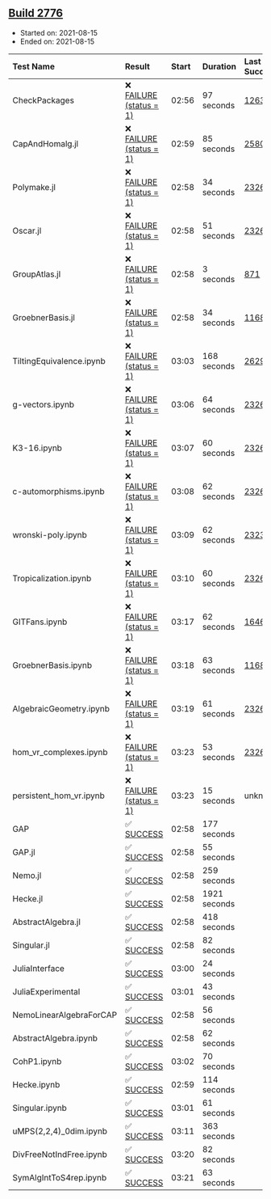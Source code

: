 ## [Build 2776](https://oscarci.mathematik.uni-kl.de/job/oscar-stable/2776/)

* Started on: 2021-08-15
* Ended on: 2021-08-15

| Test Name    | Result | Start | Duration | Last Success | First Failure |
|:-------------|:-------|:------|:---------|:-------------|:--------------|
| CheckPackages | ❌ [FAILURE (status = 1)](https://oscarci.mathematik.uni-kl.de/job/oscar-stable/2776/artifact/logs/build-2776/CheckPackages.log) | 02:56 | 97 seconds | [1263](https://oscarci.mathematik.uni-kl.de/job/oscar-stable/1263/) | [1264](https://oscarci.mathematik.uni-kl.de/job/oscar-stable/1264/) |
| CapAndHomalg.jl | ❌ [FAILURE (status = 1)](https://oscarci.mathematik.uni-kl.de/job/oscar-stable/2776/artifact/logs/build-2776/CapAndHomalg.jl.log) | 02:59 | 85 seconds | [2580](https://oscarci.mathematik.uni-kl.de/job/oscar-stable/2580/) | [2581](https://oscarci.mathematik.uni-kl.de/job/oscar-stable/2581/) |
| Polymake.jl | ❌ [FAILURE (status = 1)](https://oscarci.mathematik.uni-kl.de/job/oscar-stable/2776/artifact/logs/build-2776/Polymake.jl.log) | 02:58 | 34 seconds | [2326](https://oscarci.mathematik.uni-kl.de/job/oscar-stable/2326/) | [2327](https://oscarci.mathematik.uni-kl.de/job/oscar-stable/2327/) |
| Oscar.jl | ❌ [FAILURE (status = 1)](https://oscarci.mathematik.uni-kl.de/job/oscar-stable/2776/artifact/logs/build-2776/Oscar.jl.log) | 02:58 | 51 seconds | [2326](https://oscarci.mathematik.uni-kl.de/job/oscar-stable/2326/) | [2327](https://oscarci.mathematik.uni-kl.de/job/oscar-stable/2327/) |
| GroupAtlas.jl | ❌ [FAILURE (status = 1)](https://oscarci.mathematik.uni-kl.de/job/oscar-stable/2776/artifact/logs/build-2776/GroupAtlas.jl.log) | 02:58 | 3 seconds | [871](https://oscarci.mathematik.uni-kl.de/job/oscar-stable/871/) | [872](https://oscarci.mathematik.uni-kl.de/job/oscar-stable/872/) |
| GroebnerBasis.jl | ❌ [FAILURE (status = 1)](https://oscarci.mathematik.uni-kl.de/job/oscar-stable/2776/artifact/logs/build-2776/GroebnerBasis.jl.log) | 02:58 | 34 seconds | [1168](https://oscarci.mathematik.uni-kl.de/job/oscar-stable/1168/) | [1169](https://oscarci.mathematik.uni-kl.de/job/oscar-stable/1169/) |
| TiltingEquivalence.ipynb | ❌ [FAILURE (status = 1)](https://oscarci.mathematik.uni-kl.de/job/oscar-stable/2776/artifact/logs/build-2776/TiltingEquivalence.ipynb.log) | 03:03 | 168 seconds | [2629](https://oscarci.mathematik.uni-kl.de/job/oscar-stable/2629/) | [2630](https://oscarci.mathematik.uni-kl.de/job/oscar-stable/2630/) |
| g-vectors.ipynb | ❌ [FAILURE (status = 1)](https://oscarci.mathematik.uni-kl.de/job/oscar-stable/2776/artifact/logs/build-2776/g-vectors.ipynb.log) | 03:06 | 64 seconds | [2326](https://oscarci.mathematik.uni-kl.de/job/oscar-stable/2326/) | [2327](https://oscarci.mathematik.uni-kl.de/job/oscar-stable/2327/) |
| K3-16.ipynb | ❌ [FAILURE (status = 1)](https://oscarci.mathematik.uni-kl.de/job/oscar-stable/2776/artifact/logs/build-2776/K3-16.ipynb.log) | 03:07 | 60 seconds | [2326](https://oscarci.mathematik.uni-kl.de/job/oscar-stable/2326/) | [2327](https://oscarci.mathematik.uni-kl.de/job/oscar-stable/2327/) |
| c-automorphisms.ipynb | ❌ [FAILURE (status = 1)](https://oscarci.mathematik.uni-kl.de/job/oscar-stable/2776/artifact/logs/build-2776/c-automorphisms.ipynb.log) | 03:08 | 62 seconds | [2326](https://oscarci.mathematik.uni-kl.de/job/oscar-stable/2326/) | [2327](https://oscarci.mathematik.uni-kl.de/job/oscar-stable/2327/) |
| wronski-poly.ipynb | ❌ [FAILURE (status = 1)](https://oscarci.mathematik.uni-kl.de/job/oscar-stable/2776/artifact/logs/build-2776/wronski-poly.ipynb.log) | 03:09 | 62 seconds | [2323](https://oscarci.mathematik.uni-kl.de/job/oscar-stable/2323/) | [2324](https://oscarci.mathematik.uni-kl.de/job/oscar-stable/2324/) |
| Tropicalization.ipynb | ❌ [FAILURE (status = 1)](https://oscarci.mathematik.uni-kl.de/job/oscar-stable/2776/artifact/logs/build-2776/Tropicalization.ipynb.log) | 03:10 | 60 seconds | [2326](https://oscarci.mathematik.uni-kl.de/job/oscar-stable/2326/) | [2327](https://oscarci.mathematik.uni-kl.de/job/oscar-stable/2327/) |
| GITFans.ipynb | ❌ [FAILURE (status = 1)](https://oscarci.mathematik.uni-kl.de/job/oscar-stable/2776/artifact/logs/build-2776/GITFans.ipynb.log) | 03:17 | 62 seconds | [1646](https://oscarci.mathematik.uni-kl.de/job/oscar-stable/1646/) | [1647](https://oscarci.mathematik.uni-kl.de/job/oscar-stable/1647/) |
| GroebnerBasis.ipynb | ❌ [FAILURE (status = 1)](https://oscarci.mathematik.uni-kl.de/job/oscar-stable/2776/artifact/logs/build-2776/GroebnerBasis.ipynb.log) | 03:18 | 63 seconds | [1168](https://oscarci.mathematik.uni-kl.de/job/oscar-stable/1168/) | [1169](https://oscarci.mathematik.uni-kl.de/job/oscar-stable/1169/) |
| AlgebraicGeometry.ipynb | ❌ [FAILURE (status = 1)](https://oscarci.mathematik.uni-kl.de/job/oscar-stable/2776/artifact/logs/build-2776/AlgebraicGeometry.ipynb.log) | 03:19 | 61 seconds | [2326](https://oscarci.mathematik.uni-kl.de/job/oscar-stable/2326/) | [2327](https://oscarci.mathematik.uni-kl.de/job/oscar-stable/2327/) |
| hom_vr_complexes.ipynb | ❌ [FAILURE (status = 1)](https://oscarci.mathematik.uni-kl.de/job/oscar-stable/2776/artifact/logs/build-2776/hom_vr_complexes.ipynb.log) | 03:23 | 53 seconds | [2326](https://oscarci.mathematik.uni-kl.de/job/oscar-stable/2326/) | [2327](https://oscarci.mathematik.uni-kl.de/job/oscar-stable/2327/) |
| persistent_hom_vr.ipynb | ❌ [FAILURE (status = 1)](https://oscarci.mathematik.uni-kl.de/job/oscar-stable/2776/artifact/logs/build-2776/persistent_hom_vr.ipynb.log) | 03:23 | 15 seconds | unknown | unknown |
| GAP | ✅ [SUCCESS](https://oscarci.mathematik.uni-kl.de/job/oscar-stable/2776/artifact/logs/build-2776/GAP.log) | 02:58 | 177 seconds |  |  |
| GAP.jl | ✅ [SUCCESS](https://oscarci.mathematik.uni-kl.de/job/oscar-stable/2776/artifact/logs/build-2776/GAP.jl.log) | 02:58 | 55 seconds |  |  |
| Nemo.jl | ✅ [SUCCESS](https://oscarci.mathematik.uni-kl.de/job/oscar-stable/2776/artifact/logs/build-2776/Nemo.jl.log) | 02:58 | 259 seconds |  |  |
| Hecke.jl | ✅ [SUCCESS](https://oscarci.mathematik.uni-kl.de/job/oscar-stable/2776/artifact/logs/build-2776/Hecke.jl.log) | 02:58 | 1921 seconds |  |  |
| AbstractAlgebra.jl | ✅ [SUCCESS](https://oscarci.mathematik.uni-kl.de/job/oscar-stable/2776/artifact/logs/build-2776/AbstractAlgebra.jl.log) | 02:58 | 418 seconds |  |  |
| Singular.jl | ✅ [SUCCESS](https://oscarci.mathematik.uni-kl.de/job/oscar-stable/2776/artifact/logs/build-2776/Singular.jl.log) | 02:58 | 82 seconds |  |  |
| JuliaInterface | ✅ [SUCCESS](https://oscarci.mathematik.uni-kl.de/job/oscar-stable/2776/artifact/logs/build-2776/JuliaInterface.log) | 03:00 | 24 seconds |  |  |
| JuliaExperimental | ✅ [SUCCESS](https://oscarci.mathematik.uni-kl.de/job/oscar-stable/2776/artifact/logs/build-2776/JuliaExperimental.log) | 03:01 | 43 seconds |  |  |
| NemoLinearAlgebraForCAP | ✅ [SUCCESS](https://oscarci.mathematik.uni-kl.de/job/oscar-stable/2776/artifact/logs/build-2776/NemoLinearAlgebraForCAP.log) | 02:58 | 56 seconds |  |  |
| AbstractAlgebra.ipynb | ✅ [SUCCESS](https://oscarci.mathematik.uni-kl.de/job/oscar-stable/2776/artifact/logs/build-2776/AbstractAlgebra.ipynb.log) | 02:58 | 62 seconds |  |  |
| CohP1.ipynb | ✅ [SUCCESS](https://oscarci.mathematik.uni-kl.de/job/oscar-stable/2776/artifact/logs/build-2776/CohP1.ipynb.log) | 03:02 | 70 seconds |  |  |
| Hecke.ipynb | ✅ [SUCCESS](https://oscarci.mathematik.uni-kl.de/job/oscar-stable/2776/artifact/logs/build-2776/Hecke.ipynb.log) | 02:59 | 114 seconds |  |  |
| Singular.ipynb | ✅ [SUCCESS](https://oscarci.mathematik.uni-kl.de/job/oscar-stable/2776/artifact/logs/build-2776/Singular.ipynb.log) | 03:01 | 61 seconds |  |  |
| uMPS(2,2,4)_0dim.ipynb | ✅ [SUCCESS](https://oscarci.mathematik.uni-kl.de/job/oscar-stable/2776/artifact/logs/build-2776/uMPS-2-2-4-_0dim.ipynb.log) | 03:11 | 363 seconds |  |  |
| DivFreeNotIndFree.ipynb | ✅ [SUCCESS](https://oscarci.mathematik.uni-kl.de/job/oscar-stable/2776/artifact/logs/build-2776/DivFreeNotIndFree.ipynb.log) | 03:20 | 82 seconds |  |  |
| SymAlgIntToS4rep.ipynb | ✅ [SUCCESS](https://oscarci.mathematik.uni-kl.de/job/oscar-stable/2776/artifact/logs/build-2776/SymAlgIntToS4rep.ipynb.log) | 03:21 | 63 seconds |  |  |
